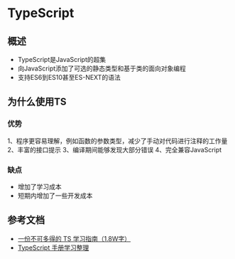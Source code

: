 # TypeScript
## 概述
* TypeScript是JavaScript的超集
* 向JavaScript添加了可选的静态类型和基于类的面向对象编程
* 支持ES6到ES10甚至ES-NEXT的语法

## 为什么使用TS
### 优势
1、程序更容易理解，例如函数的参数类型，减少了手动对代码进行注释的工作量
2、丰富的接口提示
3、编译期间能够发现大部分错误
4、完全兼容JavaScript

### 缺点
* 增加了学习成本
* 短期内增加了一些开发成本

## 参考文档
* [一份不可多得的 TS 学习指南（1.8W字）](https://juejin.im/post/6872111128135073806)
* [TypeScript 手册学习整理](https://itbilu.com/javascript/js/typescript.html)

